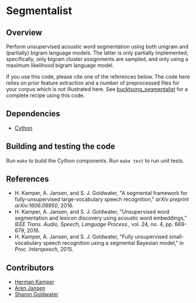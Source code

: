 Segmentalist
============

Overview
--------
Perform unsupervised acoustic word segmentation using both unigram and
(partially) bigram language models. The latter is only partially implemented;
specifically, only bigram cluster assignments are sampled, and only using a
maximum likelihood bigram language model.

If you use this code, please cite one of the references below. The code here
relies on prior feature extraction and a number of preprocessed files for your
corpus which is not illustrated here. See
[bucktsong_segmentalist](https://github.com/kamperh/bucktsong_segmentalist/)
for a complete recipe using this code.


Dependencies
------------
- [Cython](http://cython.org/)


Building and testing the code
-----------------------------
Run `make` to build the Cython components. Run `make test` to run unit tests.


References
----------
- H. Kamper, A. Jansen, and S. J. Goldwater, "A segmental framework for
  fully-unsupervised large-vocabulary speech recognition," *arXiv preprint
  arXiv:1606.06950*, 2016.
- H. Kamper, A. Jansen, and S. J. Goldwater, "Unsupervised word segmentation
  and lexicon discovery using acoustic word embeddings," *IEEE Trans. Audio,
  Speech, Language Process.*, vol. 24, no. 4, pp. 669-679, 2016.
- H. Kamper, A. Jansen, and S. J. Goldwater, "Fully unsupervised
  small-vocabulary speech recognition using a segmental Bayesian model," in
  *Proc. Interspeech*, 2015.


Contributors
------------
- [Herman Kamper](http://www.kamperh.com/)
- [Aren Jansen](http://www.clsp.jhu.edu/~ajansen/)
- [Sharon Goldwater](http://homepages.inf.ed.ac.uk/sgwater/)
